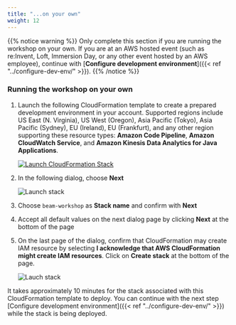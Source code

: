 ```yaml
---
title: "...on your own"
weight: 12
---
```


{{% notice warning %}}
Only complete this section if you are running the workshop on your own. If you are at an AWS hosted event (such as re:Invent,
Loft, Immersion Day, or any other event hosted by an AWS employee), continue with [**Configure development environment**]({{< ref "../configure-dev-env/" >}}).
{{% /notice %}}

### Running the workshop on your own

1. Launch the following CloudFormation template to create a prepared development environment in your account. Supported regions include US East (N. Virginia), US West (Oregon), Asia Pacific (Tokyo), Asia Pacific (Sydney), EU (Ireland), EU (Frankfurt), and any other region supporting these resource types: **Amazon Code Pipeline**, **Amazon CloudWatch Service**, and **Amazon Kinesis Data Analytics for Java Applications**.

   [![Launch CloudFormation Stack](/images/beam-on-kda/cloudformation-launch-stack.png)](https://console.aws.amazon.com/cloudformation/home#/stacks/new?stackName=beam-workshop&templateURL=https://shausma-public.s3-eu-west-1.amazonaws.com/public/cfn-templates/streaming-analytics-workshop/streaming-analytics-workshop-beam.template.json)

1. In the following dialog, choose **Next**

   ![Launch stack](/images/beam-on-kda/cfn-1-create-stack.png)

1. Choose `beam-workshop` as **Stack name** and confirm with **Next**

1. Accept all default values on the next dialog page by clicking **Next** at the bottom of the page

1. On the last page of the dialog, confirm that CloudFormation may create IAM resource by selecting **I acknowledge that AWS CloudFormation might create IAM resources**. Click on **Create stack** at the bottom of the page.

   ![Lauch stack](/images/beam-on-kda/cfn-4-confirm-capabilities.png)

It takes approximately 10 minutes for the stack associated with this CloudFormation template to deploy. You can continue with the next step [Configure development environment]({{< ref "../configure-dev-env/" >}}) while the stack is being deployed.
